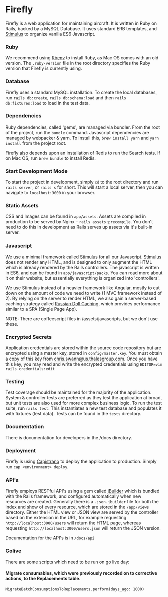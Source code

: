 # Firefly
Firefly is a web application for maintaining aircraft. It is written in Ruby on Rails, backed by a MySQL Database.
It uses standard ERB templates, and [Stimulus](https://stimulusjs.org) to organize vanilla ES6 Javascript.

### Ruby
We recommend using [Rbenv](https://github.com/rbenv/rbenv) to install Ruby, as Mac OS comes with an old version. The `.ruby-version` file in the root directory specifies the Ruby version that Firefly is currently using.

### Database
Firefly uses a standard MySQL installation. To create the local databases, run `rails db:create`, `rails db:schema:load` and then `rails db:fixtures:load` to load in the test data.

### Dependencies
Ruby dependencies, called 'gems', are managed via bundler. From the root of the project, run the `bundle` command. Javascript dependencies are managed by webpacker & yarn. To install this, `brew install yarn` and `yarn install` from the project root.

Firefly also depends upon an installation of Redis to run the Search tests. If on Mac OS, run `brew bundle` to install Redis.

### Start Development Mode
To start the project in development, simply `cd` to the root directory and run `rails server`, or `rails s` for short. This will start a local server, then you can navigate to `localhost:3000` in your browser.

### Static Assets
CSS and Images can be found in `app/assets`. Assets are compiled in production to be served by Nginx – `rails assets:precompile`. You don't need to do this in development as Rails serves up assets via it's built-in server.

### Javascript
We use a minimal framework called [Stimulus](https://stimulusjs.org) for all our Javascript. Stimulus does not render any HTML, and is designed to only augment the HTML which is already rendered by the Rails controllers. The javascript is written in ES6, and can be found in `app/javascript/packs`. You can read more about it on their website, but essentially everything is organized into 'controllers'.

We use Stimulus instead of a heavier framework like Angular, mostly to cut down on the amount of code we need to write (1 MVC framework instead of 2). By relying on the server to render HTML, we also gain a server-based caching strategy called [Russian Doll Caching](https://blog.appsignal.com/2018/04/03/russian-doll-caching-in-rails.html), which provides performance similar to a SPA (Single Page App).

NOTE: There are coffeescript files in /assets/javascripts, but we don't use these.

### Encrypted Secrets
Application credentials are stored within the source code repository but are encrypted using a master key, stored in
`config/master.key`. You must obtain a copy of this key from chris.swann@us.thalesgroup.com. Once you have this key, you may read and write the encrypted credentials using `EDITOR=vim rails credentials:edit`

### Testing
Test coverage should be maintained for the majority of the application. System & controller tests are preferred as they test the application at broad, but unit tests are also used for more complex business logic. To run the test suite, run `rails test`. This instantiates a new test database and populates it with fixtures (test data). Tests can be found in the `tests` directory.

### Documentation
There is documentation for developers in the /docs directory.

### Deployment
Firefly is using [Capistrano](https://capistranorb.com/) to deploy the application to production. Simply run `cap <environment> deploy`.

### API's
Firefly employs RESTful API's using a gem called [jBuilder](https://github.com/rails/jbuilder) which is bundled with the Rails framework, and configured automatically when new resources are created. Generally there is a `.json.jbuilder` file for both the index and show of every resource, which are stored in the `/app/views` directory. Either the HTML view or JSON view are served by the controller based on the extension in the URL, for example requesting `http://localhost:3000/users`  will return the HTML page, whereas requesting `http://localhost:3000/users.json` will return the JSON version.

Documentation for the API's is in `/docs/api`

### Golive
There are some scripts which need to be run on go live day:

#### Migrate consumables, which were previously recorded on to corrective actions, to the Replacements table.
`MigrateBatchConsumptionsToReplacements.perform(days_ago: 1000)` 

